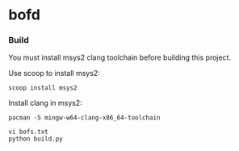 # bofd

### Build

You must install msys2 clang toolchain before building this project.

Use scoop to install msys2:

```
scoop install msys2
```

Install clang in msys2:

```
pacman -S mingw-w64-clang-x86_64-toolchain
```

```
vi bofs.txt
python build.py
```
